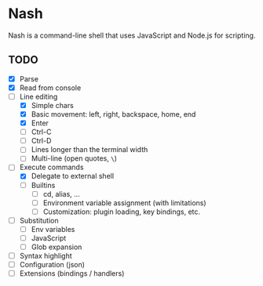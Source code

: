 # Nash
Nash is a command-line shell that uses JavaScript and Node.js for scripting.

## TODO
- [x] Parse
- [x] Read from console
- [ ] Line editing
	- [x] Simple chars
	- [x] Basic movement: left, right, backspace, home, end
	- [x] Enter
	- [ ] Ctrl-C
	- [ ] Ctrl-D
	- [ ] Lines longer than the terminal width
	- [ ] Multi-line (open quotes, `\`)
- [ ] Execute commands
	- [x] Delegate to external shell
	- [ ] Builtins
		- [ ] cd, alias, ...
		- [ ] Environment variable assignment (with limitations)
		- [ ] Customization: plugin loading, key bindings, etc.
- [ ] Substitution
	- [ ] Env variables
	- [ ] JavaScript
	- [ ] Glob expansion
- [ ] Syntax highlight
- [ ] Configuration (json)
- [ ] Extensions (bindings / handlers)
